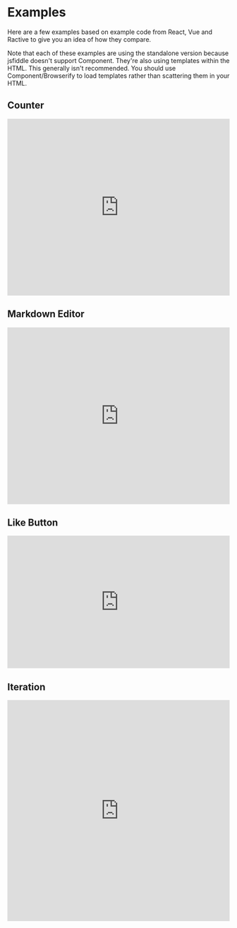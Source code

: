 # Examples

Here are a few examples based on example code from React, Vue and Ractive
to give you an idea of how they compare.

Note that each of these examples are using the standalone version because
jsfiddle doesn't support Component. They're also using templates within the
HTML. This generally isn't recommended. You should use Component/Browserify
to load templates rather than scattering them in your HTML.

## Counter

<iframe width="100%" height="400" src="http://jsfiddle.net/anthonyshort/ybq9Q/embedded/result,js" frameborder="0"></iframe>

## Markdown Editor

<iframe width="100%" height="400" src="http://jsfiddle.net/anthonyshort/QGK3r/embedded/result,js,html" frameborder="0"></iframe>

## Like Button

<iframe width="100%" height="300" src="http://jsfiddle.net/anthonyshort/ZA2gQ/6/embedded/result,js,html" frameborder="0"></iframe>

## Iteration

<iframe width="100%" height="500" src="http://jsfiddle.net/anthonyshort/kC45a/3/embedded/result,js,html" frameborder="0"></iframe>
